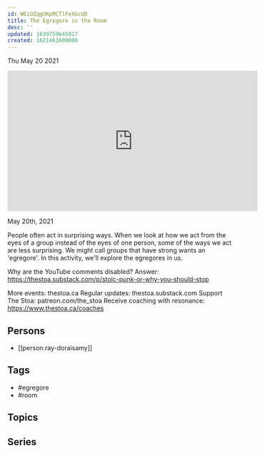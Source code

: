 ```yaml
---
id: WEiOZqgUKpMCTlFeXGcUD
title: The Egregore in the Room
desc: ''
updated: 1639759645917
created: 1621461600000
---
```





Thu May 20 2021

<iframe width="560" height="315" src="https://www.youtube.com/embed/cm_NkPW-HuU" title="The Egregore in the Room w/ Ray Doraisamy" frameborder="0" allow="accelerometer; autoplay; clipboard-write; encrypted-media; gyroscope; picture-in-picture" allowfullscreen ></iframe>

May 20th, 2021

People often act in surprising ways. When we look at how we act from the eyes of a group instead of the eyes of one person, some of the ways we act are less surprising. We might call groups that have strong wants an 'egregore'. In this activity, we'll explore the egregores in us.

Why are the YouTube comments disabled? Answer: https://thestoa.substack.com/p/stoic-punk-or-why-you-should-stop

More events: thestoa.ca
Regular updates: thestoa.substack.com
Support The Stoa: patreon.com/the_stoa
Receive coaching with resonance: https://www.thestoa.ca/coaches

## Persons

- [[person.ray-doraisamy]]

## Tags

- #egregore
- #room

## Topics



## Series



